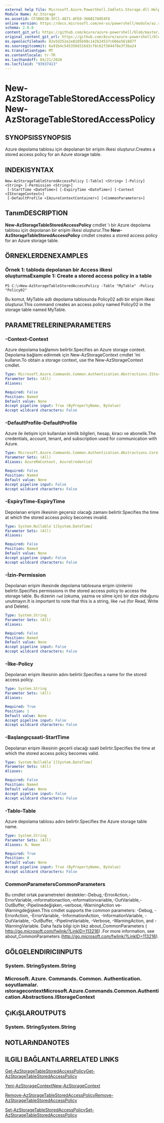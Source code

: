 ```yaml
---
external help file: Microsoft.Azure.PowerShell.Cmdlets.Storage.dll-Help.xml
Module Name: Az.Storage
ms.assetid: CF3B6E3B-3FC1-4871-AFE0-366B17A9E4F8
online version: https://docs.microsoft.com/en-us/powershell/module/az.storage/new-azstoragetablestoredaccesspolicy
schema: 2.0.0
content_git_url: https://github.com/Azure/azure-powershell/blob/master/src/Storage/Storage.Management/help/New-AzStorageTableStoredAccessPolicy.md
original_content_git_url: https://github.com/Azure/azure-powershell/blob/master/src/Storage/Storage.Management/help/New-AzStorageTableStoredAccessPolicy.md
ms.openlocfilehash: 82e5d252e2e8185b98c142b24537c666e5618d7f
ms.sourcegitcommit: 6a91b4c545350d316d3cf8c62f384478e3f3ba24
ms.translationtype: MT
ms.contentlocale: tr-TR
ms.lasthandoff: 04/21/2020
ms.locfileid: "93937413"
---
```

# <span data-ttu-id="9f3a4-101">New-AzStorageTableStoredAccessPolicy</span><span class="sxs-lookup"><span data-stu-id="9f3a4-101">New-AzStorageTableStoredAccessPolicy</span></span>

## <span data-ttu-id="9f3a4-102">SYNOPSIS</span><span class="sxs-lookup"><span data-stu-id="9f3a4-102">SYNOPSIS</span></span>
<span data-ttu-id="9f3a4-103">Azure depolama tablosu için depolanan bir erişim ilkesi oluşturur.</span><span class="sxs-lookup"><span data-stu-id="9f3a4-103">Creates a stored access policy for an Azure storage table.</span></span>

## <span data-ttu-id="9f3a4-104">INDEKI</span><span class="sxs-lookup"><span data-stu-id="9f3a4-104">SYNTAX</span></span>

```
New-AzStorageTableStoredAccessPolicy [-Table] <String> [-Policy] <String> [-Permission <String>]
 [-StartTime <DateTime>] [-ExpiryTime <DateTime>] [-Context <IStorageContext>]
 [-DefaultProfile <IAzureContextContainer>] [<CommonParameters>]
```

## <span data-ttu-id="9f3a4-105">Tanım</span><span class="sxs-lookup"><span data-stu-id="9f3a4-105">DESCRIPTION</span></span>
<span data-ttu-id="9f3a4-106">**New-AzStorageTableStoredAccessPolicy** cmdlet 'ı bir Azure depolama tablosu için depolanan bir erişim ilkesi oluşturur.</span><span class="sxs-lookup"><span data-stu-id="9f3a4-106">The **New-AzStorageTableStoredAccessPolicy** cmdlet creates a stored access policy for an Azure storage table.</span></span>

## <span data-ttu-id="9f3a4-107">ÖRNEKLERDEN</span><span class="sxs-lookup"><span data-stu-id="9f3a4-107">EXAMPLES</span></span>

### <span data-ttu-id="9f3a4-108">Örnek 1: tabloda depolanan bir Access ilkesi oluşturma</span><span class="sxs-lookup"><span data-stu-id="9f3a4-108">Example 1: Create a stored access policy in a table</span></span>
```
PS C:\>New-AzStorageTableStoredAccessPolicy -Table "MyTable" -Policy "Policy02"
```

<span data-ttu-id="9f3a4-109">Bu komut, MyTable adlı depolama tablosunda Policy02 adlı bir erişim ilkesi oluşturur.</span><span class="sxs-lookup"><span data-stu-id="9f3a4-109">This command creates an access policy named Policy02 in the storage table named MyTable.</span></span>

## <span data-ttu-id="9f3a4-110">PARAMETRELERINE</span><span class="sxs-lookup"><span data-stu-id="9f3a4-110">PARAMETERS</span></span>

### <span data-ttu-id="9f3a4-111">-Context</span><span class="sxs-lookup"><span data-stu-id="9f3a4-111">-Context</span></span>
<span data-ttu-id="9f3a4-112">Azure depolama bağlamını belirtir.</span><span class="sxs-lookup"><span data-stu-id="9f3a4-112">Specifies an Azure storage context.</span></span>
<span data-ttu-id="9f3a4-113">Depolama bağlamı edinmek için New-AzStorageContext cmdlet 'ini kullanın.</span><span class="sxs-lookup"><span data-stu-id="9f3a4-113">To obtain a storage context, use the New-AzStorageContext cmdlet.</span></span>

```yaml
Type: Microsoft.Azure.Commands.Common.Authentication.Abstractions.IStorageContext
Parameter Sets: (All)
Aliases:

Required: False
Position: Named
Default value: None
Accept pipeline input: True (ByPropertyName, ByValue)
Accept wildcard characters: False
```

### <span data-ttu-id="9f3a4-114">-DefaultProfile</span><span class="sxs-lookup"><span data-stu-id="9f3a4-114">-DefaultProfile</span></span>
<span data-ttu-id="9f3a4-115">Azure ile iletişim için kullanılan kimlik bilgileri, hesap, kiracı ve abonelik.</span><span class="sxs-lookup"><span data-stu-id="9f3a4-115">The credentials, account, tenant, and subscription used for communication with Azure.</span></span>

```yaml
Type: Microsoft.Azure.Commands.Common.Authentication.Abstractions.Core.IAzureContextContainer
Parameter Sets: (All)
Aliases: AzureRmContext, AzureCredential

Required: False
Position: Named
Default value: None
Accept pipeline input: False
Accept wildcard characters: False
```

### <span data-ttu-id="9f3a4-116">-ExpiryTime</span><span class="sxs-lookup"><span data-stu-id="9f3a4-116">-ExpiryTime</span></span>
<span data-ttu-id="9f3a4-117">Depolanan erişim ilkesinin geçersiz olacağı zamanı belirtir.</span><span class="sxs-lookup"><span data-stu-id="9f3a4-117">Specifies the time at which the stored access policy becomes invalid.</span></span>

```yaml
Type: System.Nullable`1[System.DateTime]
Parameter Sets: (All)
Aliases:

Required: False
Position: Named
Default value: None
Accept pipeline input: False
Accept wildcard characters: False
```

### <span data-ttu-id="9f3a4-118">-İzin</span><span class="sxs-lookup"><span data-stu-id="9f3a4-118">-Permission</span></span>
<span data-ttu-id="9f3a4-119">Depolanan erişim ilkesinde depolama tablosuna erişim izinlerini belirtir.</span><span class="sxs-lookup"><span data-stu-id="9f3a4-119">Specifies permissions in the stored access policy to access the storage table.</span></span>
<span data-ttu-id="9f3a4-120">Bu dizenin `rwd` (okuma, yazma ve silme için) bir dize olduğunu unutmayın.</span><span class="sxs-lookup"><span data-stu-id="9f3a4-120">It is important to note that this is a string, like `rwd` (for Read, Write and Delete).</span></span>

```yaml
Type: System.String
Parameter Sets: (All)
Aliases:

Required: False
Position: Named
Default value: None
Accept pipeline input: False
Accept wildcard characters: False
```

### <span data-ttu-id="9f3a4-121">-İlke</span><span class="sxs-lookup"><span data-stu-id="9f3a4-121">-Policy</span></span>
<span data-ttu-id="9f3a4-122">Depolanan erişim ilkesinin adını belirtir.</span><span class="sxs-lookup"><span data-stu-id="9f3a4-122">Specifies a name for the stored access policy.</span></span>

```yaml
Type: System.String
Parameter Sets: (All)
Aliases:

Required: True
Position: 1
Default value: None
Accept pipeline input: False
Accept wildcard characters: False
```

### <span data-ttu-id="9f3a4-123">-Başlangıçsaati</span><span class="sxs-lookup"><span data-stu-id="9f3a4-123">-StartTime</span></span>
<span data-ttu-id="9f3a4-124">Depolanan erişim ilkesinin geçerli olacağı saati belirtir.</span><span class="sxs-lookup"><span data-stu-id="9f3a4-124">Specifies the time at which the stored access policy becomes valid.</span></span>

```yaml
Type: System.Nullable`1[System.DateTime]
Parameter Sets: (All)
Aliases:

Required: False
Position: Named
Default value: None
Accept pipeline input: False
Accept wildcard characters: False
```

### <span data-ttu-id="9f3a4-125">-Tablo</span><span class="sxs-lookup"><span data-stu-id="9f3a4-125">-Table</span></span>
<span data-ttu-id="9f3a4-126">Azure depolama tablosu adını belirtir.</span><span class="sxs-lookup"><span data-stu-id="9f3a4-126">Specifies the Azure storage table name.</span></span>

```yaml
Type: System.String
Parameter Sets: (All)
Aliases: N, Name

Required: True
Position: 0
Default value: None
Accept pipeline input: True (ByPropertyName, ByValue)
Accept wildcard characters: False
```

### <span data-ttu-id="9f3a4-127">CommonParameters</span><span class="sxs-lookup"><span data-stu-id="9f3a4-127">CommonParameters</span></span>
<span data-ttu-id="9f3a4-128">Bu cmdlet ortak parametreleri destekler:-Debug,-ErrorAction,-ErrorVariable,-ınformationaction,-ınformationvariable,-OutVariable,-OutBuffer,-Pipelinedeğişken,-verbose,-WarningAction ve-Warningdeğişken.</span><span class="sxs-lookup"><span data-stu-id="9f3a4-128">This cmdlet supports the common parameters: -Debug, -ErrorAction, -ErrorVariable, -InformationAction, -InformationVariable, -OutVariable, -OutBuffer, -PipelineVariable, -Verbose, -WarningAction, and -WarningVariable.</span></span> <span data-ttu-id="9f3a4-129">Daha fazla bilgi için bkz about_CommonParameters ( http://go.microsoft.com/fwlink/?LinkID=113216) .</span><span class="sxs-lookup"><span data-stu-id="9f3a4-129">For more information, see about_CommonParameters (http://go.microsoft.com/fwlink/?LinkID=113216).</span></span>

## <span data-ttu-id="9f3a4-130">GÖLGELENDIRICI</span><span class="sxs-lookup"><span data-stu-id="9f3a4-130">INPUTS</span></span>

### <span data-ttu-id="9f3a4-131">System. String</span><span class="sxs-lookup"><span data-stu-id="9f3a4-131">System.String</span></span>

### <span data-ttu-id="9f3a4-132">Microsoft. Azure. Commands. Common. Authentication. soyutlamalar. ıstoragecontext</span><span class="sxs-lookup"><span data-stu-id="9f3a4-132">Microsoft.Azure.Commands.Common.Authentication.Abstractions.IStorageContext</span></span>

## <span data-ttu-id="9f3a4-133">ÇıKıŞLAR</span><span class="sxs-lookup"><span data-stu-id="9f3a4-133">OUTPUTS</span></span>

### <span data-ttu-id="9f3a4-134">System. String</span><span class="sxs-lookup"><span data-stu-id="9f3a4-134">System.String</span></span>

## <span data-ttu-id="9f3a4-135">NOTLARıNDA</span><span class="sxs-lookup"><span data-stu-id="9f3a4-135">NOTES</span></span>

## <span data-ttu-id="9f3a4-136">ILGILI BAĞLANTıLAR</span><span class="sxs-lookup"><span data-stu-id="9f3a4-136">RELATED LINKS</span></span>

[<span data-ttu-id="9f3a4-137">Get-AzStorageTableStoredAccessPolicy</span><span class="sxs-lookup"><span data-stu-id="9f3a4-137">Get-AzStorageTableStoredAccessPolicy</span></span>](./Get-AzStorageTableStoredAccessPolicy.md)

[<span data-ttu-id="9f3a4-138">Yeni-AzStorageContext</span><span class="sxs-lookup"><span data-stu-id="9f3a4-138">New-AzStorageContext</span></span>](./New-AzStorageContext.md)

[<span data-ttu-id="9f3a4-139">Remove-AzStorageTableStoredAccessPolicy</span><span class="sxs-lookup"><span data-stu-id="9f3a4-139">Remove-AzStorageTableStoredAccessPolicy</span></span>](./Remove-AzStorageTableStoredAccessPolicy.md)

[<span data-ttu-id="9f3a4-140">Set-AzStorageTableStoredAccessPolicy</span><span class="sxs-lookup"><span data-stu-id="9f3a4-140">Set-AzStorageTableStoredAccessPolicy</span></span>](./Set-AzStorageTableStoredAccessPolicy.md)


